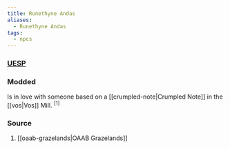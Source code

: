 ```yaml
---
title: Runethyne Andas
aliases:
  - Runethyne Andas
tags:
  - npcs
---
```

### [UESP](https://en.uesp.net/wiki/Morrowind:Vos#Runethyne_Andas)
### Modded
Is in love with someone based on a [[crumpled-note|Crumpled Note]] in the [[vos|Vos]] Mill. <sup>[1]</sup>
### Source
1. [[oaab-grazelands|OAAB Grazelands]]
